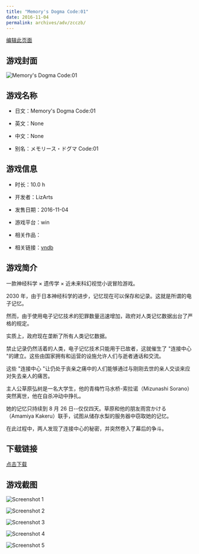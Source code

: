 ```yaml
---
title: "Memory's Dogma Code:01"
date: 2016-11-04
permalink: archives/adv/zcczb/
---
```

[编辑此页面](https://github.com/ACG-3/ADV3-source/blob/main/source/_posts/Memory%27s%20Dogma%20Code01.md)

## 游戏封面

![Memory's Dogma Code:01](https://pan.timero.xyz/d/onedrive/img_lib_001/Memory's%20Dogma%20Code01_cover.avif)


## 游戏名称

- 日文：Memory's Dogma Code:01
- 英文：None
- 中文：None

- 别名：メモリース・ドグマ Code:01


## 游戏信息

- 时长：10.0 h
- 开发者：LizArts
- 发售日期：2016-11-04
- 游戏平台：win
- 相关作品：

- 相关链接：[vndb](https://vndb.org/v17655)


## 游戏简介

一款神经科学 × 遗传学 × 近未来科幻视觉小说冒险游戏。

2030 年，由于日本神经科学的进步，记忆现在可以保存和记录。这就是所谓的电子记忆。

然而，由于使用电子记忆技术的犯罪数量迅速增加，政府对人类记忆数据出台了严格的规定。

实质上，政府现在垄断了所有人类记忆数据。

禁止记录仍然活着的人类，电子记忆技术只能用于已故者，这就催生了 "连接中心 "的建立。这些由国家拥有和运营的设施允许人们与逝者通话和交流。

这些 "连接中心 "让仍处于丧亲之痛中的人们能够通过与刚刚去世的亲人交谈来应对失去亲人的痛苦。

主人公草原弘树是一名大学生，他的青梅竹马水桥-索拉诺（Mizunashi Sorano）突然离世，他在自杀冲动中挣扎。

她的记忆只持续到 8 月 26 日--仅仅四天。草原和他的朋友雨宫かける（Amamiya Kakeru）联手，试图从储存水梨的服务器中窃取她的记忆。

在此过程中，两人发现了连接中心的秘密，并突然卷入了幕后的争斗。


## 下载链接

[点击下载](https://pan.timero.xyz/onedrive/adv_lib_001/Memory%27s%20Dogma%20Code01)


## 游戏截图


![Screenshot 1](https://pan.timero.xyz/d/onedrive/img_lib_001/Memory's%20Dogma%20Code01_Screenshot_1.avif)

![Screenshot 2](https://pan.timero.xyz/d/onedrive/img_lib_001/Memory's%20Dogma%20Code01_Screenshot_2.avif)

![Screenshot 3](https://pan.timero.xyz/d/onedrive/img_lib_001/Memory's%20Dogma%20Code01_Screenshot_3.avif)

![Screenshot 4](https://pan.timero.xyz/d/onedrive/img_lib_001/Memory's%20Dogma%20Code01_Screenshot_4.avif)

![Screenshot 5](https://pan.timero.xyz/d/onedrive/img_lib_001/Memory's%20Dogma%20Code01_Screenshot_5.avif)

